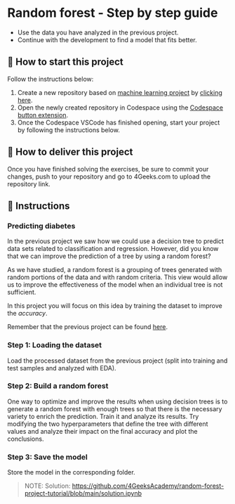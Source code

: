 <!-- hide -->
# Random forest - Step by step guide
<!-- endhide -->

- Use the data you have analyzed in the previous project.
- Continue with the development to find a model that fits better.

## 🌱  How to start this project

Follow the instructions below:

1. Create a new repository based on [machine learning project](https://github.com/4GeeksAcademy/machine-learning-python-template/generate) by [clicking here](https://github.com/4GeeksAcademy/machine-learning-python-template).
2. Open the newly created repository in Codespace using the [Codespace button extension](https://docs.github.com/en/codespaces/developing-in-codespaces/creating-a-codespace-for-a-repository#creating-a-codespace-for-a-repository).
3. Once the Codespace VSCode has finished opening, start your project by following the instructions below.

## 🚛 How to deliver this project

Once you have finished solving the exercises, be sure to commit your changes, push to your repository and go to 4Geeks.com to upload the repository link.

## 📝 Instructions

### Predicting diabetes

In the previous project we saw how we could use a decision tree to predict data sets related to classification and regression. However, did you know that we can improve the prediction of a tree by using a random forest?

As we have studied, a random forest is a grouping of trees generated with random portions of the data and with random criteria. This view would allow us to improve the effectiveness of the model when an individual tree is not sufficient.

In this project you will focus on this idea by training the dataset to improve the $accuracy$.

Remember that the previous project can be found [here](https://github.com/4GeeksAcademy/decision-tree-project-tutorial).

### Step 1: Loading the dataset

Load the processed dataset from the previous project (split into training and test samples and analyzed with EDA).

### Step 2: Build a random forest

One way to optimize and improve the results when using decision trees is to generate a random forest with enough trees so that there is the necessary variety to enrich the prediction. Train it and analyze its results. Try modifying the two hyperparameters that define the tree with different values and analyze their impact on the final accuracy and plot the conclusions.

### Step 3: Save the model

Store the model in the corresponding folder.

> NOTE: Solution: https://github.com/4GeeksAcademy/random-forest-project-tutorial/blob/main/solution.ipynb
